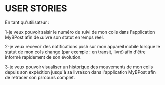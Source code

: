 # USER STORIES

En tant qu'utilisateur :

1-je veux pouvoir saisir le numéro de suivi de mon colis 
dans l'application MyBPost afin de suivre son statut en 
temps réel.

2-je veux recevoir des notifications push sur mon 
appareil mobile lorsque le statut de mon colis change 
(par exemple : en transit, livré) afin d'être informé 
rapidement de son évolution.

3-je veux pouvoir visualiser un historique des 
mouvements de mon colis depuis son expédition jusqu'à sa 
livraison dans l'application MyBPost afin de retracer 
son parcours complet.
